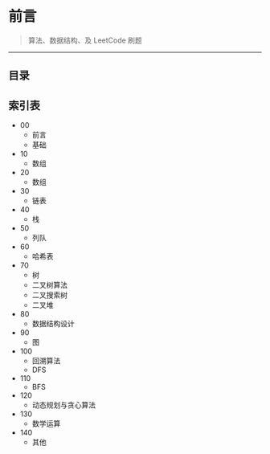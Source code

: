 
# 前言


> 算法、数据结构、及 LeetCode 刷题

---


## 目录
<!-- toc -->
 ## 索引表 

- 00 
	- 前言
	- 基础
- 10
	- 数组
- 20 
	- 数组
- 30
	- 链表
- 40
	- 栈
- 50
	- 列队
- 60
	- 哈希表
- 70 
	- 树
	- 二叉树算法
	- 二叉搜索树
	- 二叉堆
- 80
	- 数据结构设计
- 90
	- 图
- 100
	- 回溯算法 
	- DFS
- 110
	- BFS
- 120 
	- 动态规划与贪心算法
- 130
	- 数学运算
- 140
	- 其他